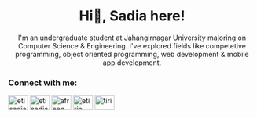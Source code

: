 <h1 align="center">Hi👋, Sadia here!</h1>
<p align="center">I'm an undergraduate student at Jahangirnagar University majoring on Computer Science & Engineering. I've explored fields like competetive programming, object oriented programming, web development & mobile app development.</p>

<h3 align="left">Connect with me:</h3>
<p align="left">
<a href="https://linkedin.com/in/etisadiaafrin" target="blank"><img align="center" src="https://raw.githubusercontent.com/rahuldkjain/github-profile-readme-generator/master/src/images/icons/Social/linked-in-alt.svg" alt="etisadiaafrin" height="30" width="40" /></a>
<a href="https://fb.com/etisadiaafrin" target="blank"><img align="center" src="https://raw.githubusercontent.com/rahuldkjain/github-profile-readme-generator/master/src/images/icons/Social/facebook.svg" alt="etisadiaafrin" height="30" width="40" /></a>
<a href="https://instagram.com/afreen.eti_" target="blank"><img align="center" src="https://raw.githubusercontent.com/rahuldkjain/github-profile-readme-generator/master/src/images/icons/Social/instagram.svg" alt="afreen.eti_" height="30" width="40" /></a>
<a href="https://www.hackerrank.com/etirin" target="blank"><img align="center" src="https://raw.githubusercontent.com/rahuldkjain/github-profile-readme-generator/master/src/images/icons/Social/hackerrank.svg" alt="etirin" height="30" width="40" /></a>
<a href="https://codeforces.com/profile/tiri" target="blank"><img align="center" src="https://raw.githubusercontent.com/rahuldkjain/github-profile-readme-generator/master/src/images/icons/Social/codeforces.svg" alt="tiri" height="30" width="40" /></a>
</p>


